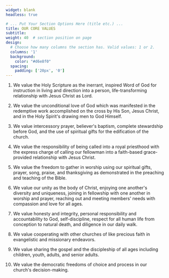 ```yaml
---
widget: blank
headless: true

# ... Put Your Section Options Here (title etc.) ...
title: OUR CORE VALUES
subtitle: 
weight: 40  # section position on page
design:
  # Choose how many columns the section has. Valid values: 1 or 2.
  columns: '1'
  background:
    color: "#d6e8f0"
  spacing:
    padding: ['20px', '0']
---
```

1. We value the Holy Scripture as the inerrant, inspired Word of God for instruction in living and direction into a person, life-transforming relationship with Jesus Christ as Lord.

2. We value the unconditional love of God which was manifested in the redemptive work accomplished on the cross by His Son, Jesus Christ, and in the Holy Spirit's drawing men to God Himself.

3. We value intercessory prayer, believer's baptism, complete stewardship before God, and the use of spiritual gifts for the edification of the church.

4. We value the responsibility of being called into a royal priesthood with the express charge of calling our fellowman into a faith-based grace-provided relationship with Jesus Christ.

5. We value the freedom to gather in worship using our spiritual gifts, prayer, song, praise, and thanksgiving as demonstrated in the preaching and teaching of the Bible.

6. We value our unity as the body of Christ, enjoying one another's diversity and uniqueness, joining in fellowship with one another in worship and prayer, reaching out and meeting members' needs with compassion and love for all ages.

7. We value honesty and integrity, personal responsibility and accountability to God, self-discipline, respect for all human life from conception to natural death, and diligence in our daily walk.

8. We value cooperating with other churches of like precious faith in evangelistic and missionary endeavors.

9. We value sharing the gospel and the discipleship of all ages including children, youth, adults, and senior adults.

10. We value the democratic freedoms of choice and process in our church's decision-making.

